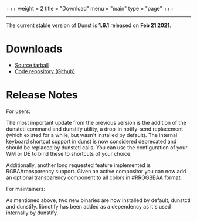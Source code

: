 +++
weight = 2
title = "Download"
menu = "main"
type = "page"
+++
***

The current stable version of Dunst is **1.6.1** released on **Feb 21 2021**.

# Downloads

* [Source tarball](https://github.com/dunst-project/dunst/archive/v1.6.1.tar.gz)
* [Code repository (Github)](https://github.com/dunst-project/dunst)

# Release Notes

For users:

The most important update from the previous version is the addition of the
dunstctl command and dunstify utility, a drop-in notify-send replacement (which
existed for a while, but wasn't installed by default).
The internal keyboard shortcut support in dunst is now considered deprecated
and should be replaced by dunstctl calls. You can use the configuration of your
WM or DE to bind these to shortcuts of your choice.

Additionally, another long requested feature implemented is RGBA/transparency
support. Given an active compositor you can now add an optional transparency
component to all colors in #RRGGBBAA format.

For maintainers:

As mentioned above, two new binaries are now installed by default, dunstctl and dunstify.
libnotify has been added as a dependency as it's used internally by dunstify.
